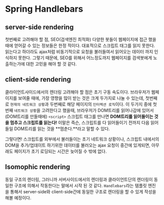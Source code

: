 # Spring Handlebars

## server-side rendering

첫번째로 고려해야 할 점, SEO(검색엔진 최적화) 다양한 봇들이 웹페이지에 접근 했을때에 얻어갈 수 있는 정보들은 한정 적이다. 대표적으로 스크립트 태그를 읽지 못한다. 읽는다고 하더라도 ajax처럼 비동기적으로 요청을 불러들여서 읽어오는 데이터 까지 인식하지 못한다. 그렇기 때문에, SEO를 위해서 어느정도까지 웹페이지를 검색봇에게 노출하는가에 대한 고민을 해야 할 것 같다.

## client-side rendering

클라이언트사이드에서의 렌더링 고려해야 할 점은 초기 구동 속도이다. 브라우저가 웹페이지를 보여줄 때에, 가장 영향을 많이 받는 것은 크게 두가지로 나눌 수 있는데, 첫번째로 `현재의 네트워크 상황`과 두번째로 해당 페이지의 `인터렉션 로직`이다. 이 두가지 중에 첫번째 `네트워크 상황`을 고려한다고 했을때, 브라우저가 DOM트리를 읽어나감에 있어서(DOM트리를 만들때에) `<script>` 스크립트 태그를 만나면 **DOM트리를 읽어들이는 것을 멈추고 스크립트를 읽는다!** 이말은 즉슨, 스크립트를 다 읽어들이기 전까지 다음 읽어들일 DOM트리를 읽는 것을 **멈춘다.**라고 말할 수 있다.

그렇다면! 스크립트를 외부에서 불러들이는 초기 네트워크 상황이나, 스크립트 내에서의 DOM을 추가/업데이트 하기위한 데이터를 불러오는 ajax 요청이 중간에 있게되면, 아무래도 페이지가 초기 로딩되는 시간은 늦어질 수 밖에 없다.

## Isomophic rendering
동일 구조의 렌더링, 그러니까 서버사이드에서의 렌더링과 클라이언트단의 렌더링이 동일한 구조에 의해서 작동한다는 말에서 시작 된 것 같다. `Handlebars`라는 템플릿 엔진을 통해서 server-side와 client-side간에 동일한 구조로 렌더링을 할 수 있게 작성을 해볼 예정이다.

